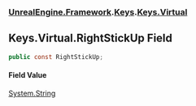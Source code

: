 ### [UnrealEngine.Framework](./UnrealEngine-Framework.md 'UnrealEngine.Framework').[Keys](./UnrealEngine-Framework-Keys.md 'UnrealEngine.Framework.Keys').[Keys.Virtual](./UnrealEngine-Framework-Keys-Virtual.md 'UnrealEngine.Framework.Keys.Virtual')
## Keys.Virtual.RightStickUp Field
  
```csharp
public const RightStickUp;
```
#### Field Value
[System.String](https://docs.microsoft.com/en-us/dotnet/api/System.String 'System.String')  
